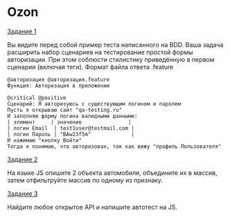 # Ozon
[Задание 1](https://github.com/TikhonovDaniil/Ozon/blob/main/Task1.feature)

Вы видите перед собой пример теста написанного на BDD.
Ваша задача расширить набор сценариев на тестирование простой формы авторизации.
При этом соблюсти стилистику приведённую в первом сценарии (включая теги).
Формат файла ответа .feature

```
@авторизация @авторизация.feature
Функция: Авторизация в приложении

@critical @positive
Сценарий: Я авторизуюсь с существующим логином и паролем
Пусть я открываю сайт "qa-testing.ru"
И заполняю форму логина валидными данными:
| элемент     | значение               |
| логин Email  | test1user@testmail.com |
| логин Пароль | "BAw23f5m"             |
И нажимаю "кнопку Войти"
Тогда я понимаю, что авторизован, так как вижу "профиль Пользователя"
```

[Задание 2](https://github.com/TikhonovDaniil/Ozon/blob/main/Task2.js)

На языке JS опишите 2 объекта автомобиля, объедините их в массив, затем отфильтруйте массив по одному из признаку. 

[Задание 3](https://github.com/TikhonovDaniil/Ozon/blob/main/Task3.js)

Найдите любое открытое API и напишите автотест на JS.
